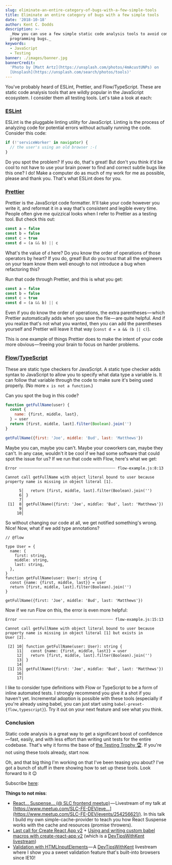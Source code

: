 ```yaml
---
slug: eliminate-an-entire-category-of-bugs-with-a-few-simple-tools
title: Eliminate an entire category of bugs with a few simple tools
date: '2018-10-18'
author: Kent C. Dodds
description: >-
  _How you can use a few simple static code analysis tools to avoid common
  programming bugs._
keywords:
  - JavaScript
  - Testing
banner: ./images/banner.jpg
bannerCredit:
  'Photo by [Matt Artz](https://unsplash.com/photos/4mAcustUNPs) on
  [Unsplash](https://unsplash.com/search/photos/tools)'
---
```


You've probably heard of ESLint, Prettier, and Flow/TypeScript. These are static
code analysis tools that are wildly popular in the JavaScript ecosystem. I
consider them all testing tools. Let's take a look at each:

### [ESLint](https://eslint.org/)

ESLint is the pluggable linting utility for JavaScript. Linting is the process
of analyzing code for potential errors without actually running the code.
Consider this code:

```js
if (!'serviceWorker' in navigator) {
  // the user's using an old browser :-(
}
```

Do you spot the problem? If you do, that's great! But don't you think it'd be
cool to not have to use your brain power to find and correct subtle bugs like
this one? I do! Make a computer do as much of my work for me as possible, please
and thank you. That's what ESLint does for you.

### [Prettier](https://prettier.io/)

Prettier is the JavaScript code formatter. It'll take your code however you
write it, and reformat it in a way that's consistent and legible every time.
People often give me quizzical looks when I refer to Prettier as a testing tool.
But check this out:

```js
const a = false
const b = false
const c = true
const d = (a && b) || c
```

What's the value of `d` here? Do you know the order of operations of those
operators by heart? If you do, great! But do you trust that all the engineers on
your team know them well enough to not introduce a bug when refactoring this?

Run that code through Prettier, and this is what you get:

```js
const a = false
const b = false
const c = true
const d = (a && b) || c
```

Even if you do know the order of operations, the extra parentheses — which
Prettier automatically adds when you save the file — are quite helpful. And if
you realize that's not what you wanted, then you can add the parentheses
yourself and Prettier will leave it that way (`const d = a && (b || c)`).

This is one example of things Prettier does to make the intent of your code more
obvious — freeing your brain to focus on harder problems.

### [Flow](https://flow.org/)/[TypeScript](https://www.typescriptlang.org/)

These are static type checkers for JavaScript. A static type checker adds syntax
to JavaScript to allow you to specify what data type a variable is. It can
follow that variable through the code to make sure it's being used properly. (No
more `x is not a function`.)

Can you spot the bug in this code?

```js
function getFullName(user) {
  const {
    name: {first, middle, last},
  } = user
  return [first, middle, last].filter(Boolean).join('')
}

getFullName({first: 'Joe', middle: 'Bud', last: 'Matthews'})
```

Maybe you can, maybe you can't. Maybe your coworkers can, maybe they can't. In
any case, wouldn't it be cool if we had some software that could spot the issue
for us? If we run that code with Flow, here's what we get:

```
Error ┈┈┈┈┈┈┈┈┈┈┈┈┈┈┈┈┈┈┈┈┈┈┈┈┈┈┈┈┈┈┈┈┈┈┈┈┈┈┈┈┈┈ flow-example.js:8:13

Cannot call getFullName with object literal bound to user because
property name is missing in object literal [1].

      5│   return [first, middle, last].filter(Boolean).join('')
      6│ }
      7│
 [1]  8│ getFullName({first: 'Joe', middle: 'Bud', last: 'Matthews'})
      9│
     10│
```

So without changing our code at all, we get notified something's wrong. Nice!
Now, what if we add type annotations?

```
// @flow

type User = {
  name: {
    first: string,
    middle: string,
    last: string,
  },
}
function getFullName(user: User): string {
  const {name: {first, middle, last}} = user
  return [first, middle, last].filter(Boolean).join('')
}

getFullName({first: 'Joe', middle: 'Bud', last: 'Matthews'})
```

Now if we run Flow on this, the error is even more helpful:

```
Error ┈┈┈┈┈┈┈┈┈┈┈┈┈┈┈┈┈┈┈┈┈┈┈┈┈┈┈┈┈┈┈┈┈┈┈┈┈┈┈┈┈ flow-example.js:15:13

Cannot call getFullName with object literal bound to user because
property name is missing in object literal [1] but exists in
User [2].

 [2] 10│ function getFullName(user: User): string {
     11│   const {name: {first, middle, last}} = user
     12│   return [first, middle, last].filter(Boolean).join('')
     13│ }
     14│
 [1] 15│ getFullName({first: 'Joe', middle: 'Bud', last: 'Matthews'})
     16│
     17|
```

I like to consider type definitions with Flow or TypeScript to be a form of
inline automated tests. I strongly recommend you give it a shot if you haven't
yet. Incremental adoption is possible with these tools (especially if you're
already using babel, you can just start using `babel-preset-{flow,typescript}`).
Try it out on your next feature and see what you think.

### Conclusion

Static code analysis is a great way to get a significant boost of
confidence — fast, easily, and with less effort than writing unit tests for the
entire codebase. That's why it forms the base of
[the Testing Trophy 🏆](https://twitter.com/kentcdodds/status/960723172591992832).
If you're not using these tools already, start now.

Oh, and that big thing I'm working on that I've been teasing you about? I've got
a bunch of stuff in there showing how to set up these tools. Look forward to it
😉

Subscribe [here](http://kcd.im/news):

**Things to not miss**:

- [React... Suspense... (@ SLC frontend meetup)](https://www.youtube.com/watch?v=7LmrS2sdMlo&list=PLV5CVI1eNcJgNqzNwcs4UKrlJdhfDjshf) — Livestream
  of my talk at
  [https://www.meetup.com/SLC-FE-DEV/eve...](https://www.meetup.com/SLC-FE-DEV/events/254256621/).
  In this talk I build my own simple-cache-provider to teach you how React
  Suspense works with the cache and resources (promise throwers).
- [Last call for Create React App v2](https://github.com/facebook/create-react-app/issues/5103) +
  [Using and writing custom babel macros with create-react-app v2](https://www.youtube.com/watch?v=1ERAJG9ILhk&list=PLV5CVI1eNcJgCrPH_e6d57KRUTiDZgs0u)
  (which is a [DevTipsWithKent livestream](http://kcd.im/devtips))
- [Validation with HTMLInputElements](https://www.youtube.com/watch?v=kN7-EBjSilU&list=PLV5CVI1eNcJgCrPH_e6d57KRUTiDZgs0u) — A
  [DevTipsWithKent](http://kcd.im/devtips) livestream where I show you a sweet
  validation feature that's built-into browsers since IE10!

